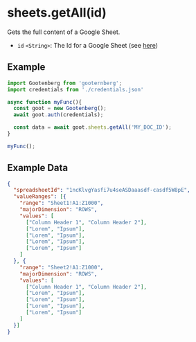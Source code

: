 # sheets.getAll(id)

Gets the full content of a Google Sheet.

- `id` `<String>`: The Id for a Google Sheet (see [here](../README.md#usage))

## Example
```javascript
import Gootenberg from 'gooternberg';
import credentials from './credentials.json'

async function myFunc(){
  const goot = new Gootenberg();
  await goot.auth(credentials);

  const data = await goot.sheets.getAll('MY_DOC_ID');
}

myFunc();
```

## Example Data
```json
{
  "spreadsheetId": "1ncKlvgYasfi7u4seASDaaasdf-casdf5W8pE",
  "valueRanges": [{
    "range": "Sheet1!A1:Z1000",
    "majorDimension": "ROWS",
    "values": [
      ["Column Header 1", "Column Header 2"],
      ["Lorem", "Ipsum"],
      ["Lorem", "Ipsum"],
      ["Lorem", "Ipsum"],
      ["Lorem", "Ipsum"]
    ]
  }, {
    "range": "Sheet2!A1:Z1000",
    "majorDimension": "ROWS",
    "values": [
      ["Column Header 1", "Column Header 2"],
      ["Lorem", "Ipsum"],
      ["Lorem", "Ipsum"],
      ["Lorem", "Ipsum"],
      ["Lorem", "Ipsum"]
    ]
  }]
}
```
